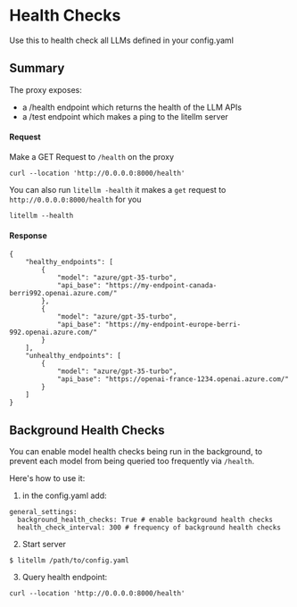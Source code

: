 # Health Checks
Use this to health check all LLMs defined in your config.yaml

## Summary 

The proxy exposes: 
* a /health endpoint which returns the health of the LLM APIs  
* a /test endpoint which makes a ping to the litellm server

#### Request
Make a GET Request to `/health` on the proxy
```shell
curl --location 'http://0.0.0.0:8000/health'
```

You can also run `litellm -health` it makes a `get` request to `http://0.0.0.0:8000/health` for you
```
litellm --health
```
#### Response
```shell
{
    "healthy_endpoints": [
        {
            "model": "azure/gpt-35-turbo",
            "api_base": "https://my-endpoint-canada-berri992.openai.azure.com/"
        },
        {
            "model": "azure/gpt-35-turbo",
            "api_base": "https://my-endpoint-europe-berri-992.openai.azure.com/"
        }
    ],
    "unhealthy_endpoints": [
        {
            "model": "azure/gpt-35-turbo",
            "api_base": "https://openai-france-1234.openai.azure.com/"
        }
    ]
}
```

## Background Health Checks 

You can enable model health checks being run in the background, to prevent each model from being queried too frequently via `/health`.

Here's how to use it: 
1. in the config.yaml add:
```
general_settings: 
  background_health_checks: True # enable background health checks
  health_check_interval: 300 # frequency of background health checks
```

2. Start server 
```
$ litellm /path/to/config.yaml
```

3. Query health endpoint: 
```
curl --location 'http://0.0.0.0:8000/health'
```